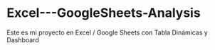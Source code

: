 # Excel---GoogleSheets-Analysis
Este es mi proyecto en Excel / Google Sheets con Tabla Dinámicas y Dashboard
